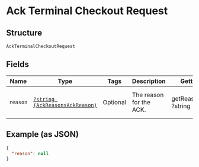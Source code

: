 
# Ack Terminal Checkout Request

## Structure

`AckTerminalCheckoutRequest`

## Fields

| Name | Type | Tags | Description | Getter | Setter |
|  --- | --- | --- | --- | --- | --- |
| `reason` | [`?string (AckReasonsAckReason)`](../../doc/models/ack-reasons-ack-reason.md) | Optional | The reason for the ACK. | getReason(): ?string | setReason(?string reason): void |

## Example (as JSON)

```json
{
  "reason": null
}
```

